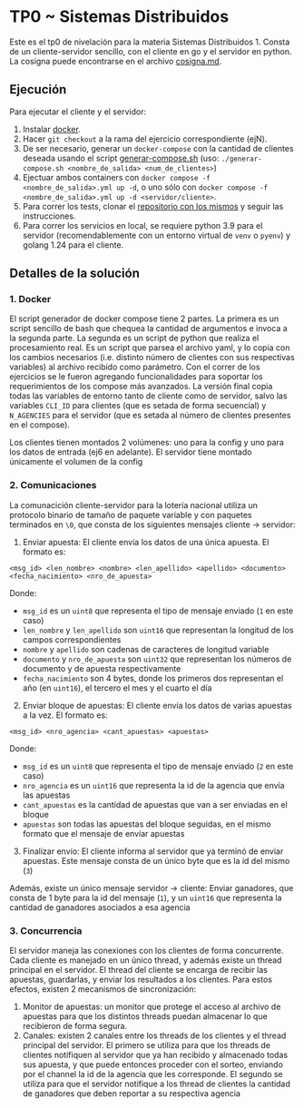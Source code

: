 # TP0 ~ Sistemas Distribuidos

Este es el tp0 de nivelación para la materia Sistemas Distribuidos 1. Consta de un cliente-servidor sencillo, con el cliente en go y el servidor en python. La cosigna puede encontrarse en el archivo [cosigna.md](./cosigna.md).

## Ejecución

Para ejecutar el cliente y el servidor:

1. Instalar [docker](https://docs.docker.com/engine/install/).
2. Hacer `git checkout` a la rama del ejercicio correspondiente (ejN).
3. De ser necesario, generar un `docker-compose` con la cantidad de clientes deseada usando el script [generar-compose.sh](./generar-compose.sh) (uso: `./generar-compose.sh <nombre_de_salida> <num_de_clientes>`)
4. Ejectuar ambos containers con `docker compose -f <nombre_de_salida>.yml up -d`, o uno sólo con `docker compose -f <nombre_de_salida>.yml up -d <servidor/cliente>`.
5. Para correr los tests, clonar el [repositorio con los mismos](https://github.com/7574-sistemas-distribuidos/tp0-tests) y seguir las instrucciones.
6. Para correr los servicios en local, se requiere python 3.9 para el servidor (recomendablemente con un entorno virtual de `venv` o `pyenv`) y golang 1.24 para el cliente.

## Detalles de la solución

### 1. Docker

El script generador de docker compose tiene 2 partes. La primera es un script sencillo de bash que chequea la cantidad de argumentos e invoca a la segunda parte. La segunda es un script de python que realiza el procesamiento real. Es un script que parsea el archivo yaml, y lo copia con los cambios necesarios (i.e. distinto número de clientes con sus respectivas variables) al archivo recibido como parámetro. Con el correr de los ejercicios se le fueron agregando funcionalidades para soportar los requerimientos de los compose más avanzados. La versión final copia todas las variables de entorno tanto de cliente como de servidor, salvo las variables `CLI_ID` para clientes (que es setada de forma secuencial) y `N_AGENCIES` para el servidor (que es setada al número de clientes presentes en el compose).

Los clientes tienen montados 2 volúmenes: uno para la config y uno para los datos de entrada (ej6 en adelante). El servidor tiene montado únicamente el volumen de la config

### 2. Comunicaciones

La comunacición cliente-servidor para la lotería nacional utiliza un protocolo binario de tamaño de paquete variable y con paquetes terminados en `\0`, que consta de los siguientes mensajes cliente -> servidor:

1. Enviar apuesta: El cliente envía los datos de una única apuesta. El formato es:
```
<msg_id> <len_nombre> <nombre> <len_apellido> <apellido> <documento> <fecha_nacimiento> <nro_de_apuesta>
```
Donde:
- `msg_id` es un `uint8` que representa el tipo de mensaje enviado (`1` en este caso)
- `len_nombre` y `len_apellido` son `uint16` que representan la longitud de los campos correspondientes
- `nombre` y `apellido` son cadenas de caracteres de longitud variable
- `documento` y `nro_de_apuesta` son `uint32` que representan los números de documento y de apuesta respectivamente
- `fecha_nacimiento` son 4 bytes, donde los primeros dos representan el año (en `uint16`), el tercero el mes y el cuarto el día

2. Enviar bloque de apuestas: El cliente envía los datos de varias apuestas a la vez. El formato es:
```
<msg_id> <nro_agencia> <cant_apuestas> <apuestas>
```
Donde:
- `msg_id` es un `uint8` que representa el tipo de mensaje enviado (`2` en este caso)
- `nro_agencia` es un `uint16` que representa la id de la agencia que envía las apuestas
- `cant_apuestas` es la cantidad de apuestas que van a ser enviadas en el bloque
- `apuestas` son todas las apuestas del bloque seguidas, en el mismo formato que el mensaje de enviar apuestas

3. Finalizar envío: El cliente informa al servidor que ya terminó de enviar apuestas. Este mensaje consta de un único byte que es la id del mismo (`3`)

Además, existe un único mensaje servidor -> cliente: Enviar ganadores, que consta de 1 byte para la id del mensaje (`1`), y un `uint16` que representa la cantidad de ganadores asociados a esa agencia

### 3. Concurrencia

El servidor maneja las conexiones con los clientes de forma concurrente. Cada cliente es manejado en un único thread, y además existe un thread principal en el servidor. El thread del cliente se encarga de recibir las apuestas, guardarlas, y enviar los resultados a los clientes. Para estos efectos, existen 2 mecanismos de sincronización:

1. Monitor de apuestas: un monitor que protege el acceso al archivo de apuestas para que los distintos threads puedan almacenar lo que recibieron de forma segura.
2. Canales: existen 2 canales entre los threads de los clientes y el thread principal del servidor. El primero se utiliza para que los threads de clientes notifiquen al servidor que ya han recibido y almacenado todas sus apuesta, y que puede entonces proceder con el sorteo, enviando por el channel la id de la agencia que les corresponde. El segundo se utiliza para que el servidor notifique a los thread de clientes la cantidad de ganadores que deben reportar a su respectiva agencia
